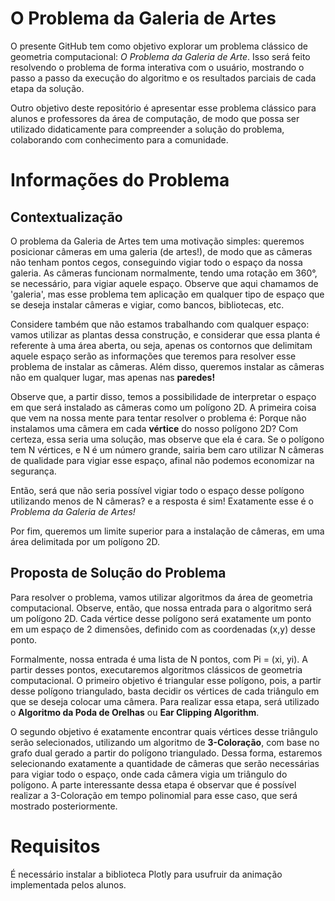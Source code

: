 # O Problema da Galeria de Artes

O presente GitHub tem como objetivo explorar um problema clássico de geometria computacional: *O Problema da Galeria de Arte*. Isso será feito resolvendo o problema de forma interativa com o usuário, mostrando o passo a passo da execução do algoritmo e os resultados parciais de cada etapa da solução. 

Outro objetivo deste repositório é apresentar esse problema clássico para alunos e professores da área de computação, de modo que possa ser utilizado didaticamente para compreender a solução do problema, colaborando com conhecimento para a comunidade.

# Informações do Problema

## Contextualização

O problema da Galeria de Artes tem uma motivação simples: queremos posicionar câmeras em uma galeria (de artes!), de modo que as câmeras não tenham pontos cegos, conseguindo vigiar todo o espaço da nossa galeria. As câmeras funcionam normalmente, tendo uma rotação em 360°, se necessário, para vigiar aquele espaço. Observe que aqui chamamos de 'galeria', mas esse problema tem  aplicação em qualquer tipo de espaço que se deseja instalar câmeras e vigiar, como bancos, bibliotecas, etc.

Considere também que não estamos trabalhando com qualquer espaço: vamos utilizar as plantas dessa construção, e considerar que essa planta é referente à uma área aberta, ou seja, apenas os contornos que delimitam aquele espaço serão as informações que teremos para resolver esse problema de instalar as câmeras. Além disso, queremos instalar as câmeras não em qualquer lugar, mas apenas nas **paredes!**

Observe que, a partir disso, temos a possibilidade de interpretar o espaço em que será instalado as câmeras como um polígono 2D. A primeira coisa que vem na nossa mente para tentar resolver o problema é: Porque não instalamos uma câmera em cada **vértice** do nosso polígono 2D? Com certeza, essa seria uma solução, mas observe que ela é cara. Se o polígono tem N vértices, e N é um número grande, sairia bem caro utilizar N câmeras de qualidade para vigiar esse espaço, afinal não podemos economizar na segurança.

Então, será que não seria possível vigiar todo o espaço desse polígono utilizando menos de N câmeras? e a resposta é sim!  Exatamente esse é o *Problema da Galeria de Artes!*

Por fim, queremos um limite superior para a instalação de câmeras, em uma área delimitada por um polígono 2D.

## Proposta de Solução do Problema

Para resolver o problema, vamos utilizar algoritmos da área de geometria computacional. Observe, então, que nossa entrada para o algoritmo será um polígono 2D. Cada vértice desse polígono será exatamente um ponto em um espaço de 2 dimensões, definido com as coordenadas (x,y) desse ponto.

Formalmente, nossa entrada é uma lista de N pontos, com Pi = (xi, yi). A partir desses pontos, executaremos algoritmos clássicos de geometria computacional. O primeiro objetivo é triangular esse polígono, pois, a partir desse polígono triangulado, basta decidir os vértices de cada triângulo em que se deseja colocar uma câmera. Para realizar essa etapa, será utilizado o **Algoritmo da Poda de Orelhas** ou **Ear Clipping Algorithm**.

O segundo objetivo é exatamente encontrar quais vértices desse triângulo serão selecionados, utilizando um algoritmo de **3-Coloração**, com base no grafo dual gerado a partir do polígono triangulado. Dessa forma, estaremos selecionando exatamente a quantidade de câmeras que serão necessárias para vigiar todo o espaço, onde cada câmera vigia um triângulo do polígono. A parte interessante dessa etapa é observar que é possível realizar a 3-Coloração em tempo polinomial para esse caso, que será mostrado posteriormente.


# Requisitos

É necessário instalar a biblioteca Plotly para usufruir da animação implementada pelos alunos.

